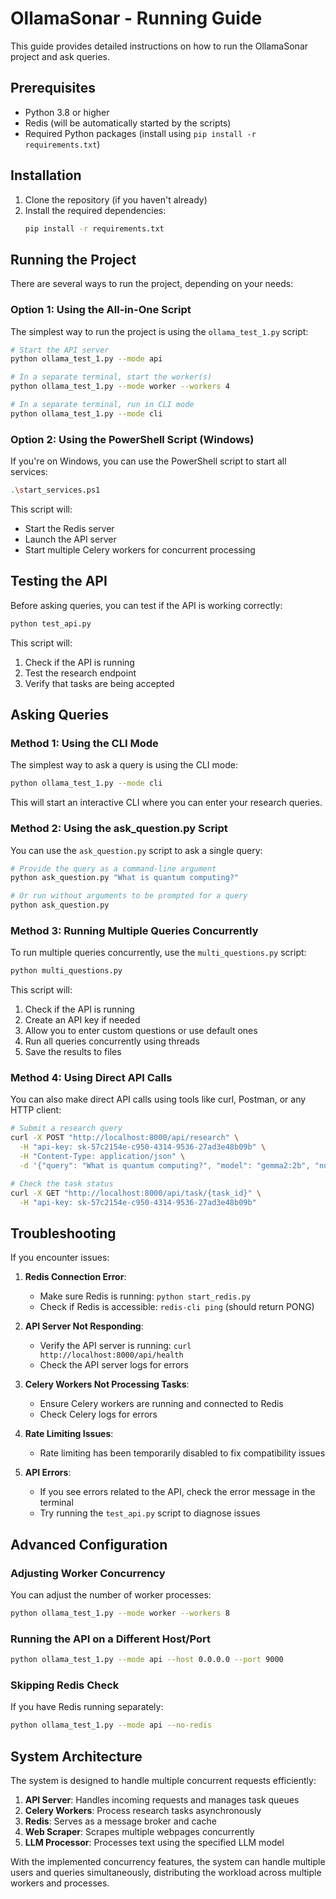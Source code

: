 # OllamaSonar - Running Guide

This guide provides detailed instructions on how to run the OllamaSonar project and ask queries.

## Prerequisites

- Python 3.8 or higher
- Redis (will be automatically started by the scripts)
- Required Python packages (install using `pip install -r requirements.txt`)

## Installation

1. Clone the repository (if you haven't already)
2. Install the required dependencies:
   ```bash
   pip install -r requirements.txt
   ```

## Running the Project

There are several ways to run the project, depending on your needs:

### Option 1: Using the All-in-One Script

The simplest way to run the project is using the `ollama_test_1.py` script:

```bash
# Start the API server
python ollama_test_1.py --mode api

# In a separate terminal, start the worker(s)
python ollama_test_1.py --mode worker --workers 4

# In a separate terminal, run in CLI mode
python ollama_test_1.py --mode cli
```

### Option 2: Using the PowerShell Script (Windows)

If you're on Windows, you can use the PowerShell script to start all services:

```bash
.\start_services.ps1
```

This script will:
- Start the Redis server
- Launch the API server
- Start multiple Celery workers for concurrent processing

## Testing the API

Before asking queries, you can test if the API is working correctly:

```bash
python test_api.py
```

This script will:
1. Check if the API is running
2. Test the research endpoint
3. Verify that tasks are being accepted

## Asking Queries

### Method 1: Using the CLI Mode

The simplest way to ask a query is using the CLI mode:

```bash
python ollama_test_1.py --mode cli
```

This will start an interactive CLI where you can enter your research queries.

### Method 2: Using the ask_question.py Script

You can use the `ask_question.py` script to ask a single query:

```bash
# Provide the query as a command-line argument
python ask_question.py "What is quantum computing?"

# Or run without arguments to be prompted for a query
python ask_question.py
```

### Method 3: Running Multiple Queries Concurrently

To run multiple queries concurrently, use the `multi_questions.py` script:

```bash
python multi_questions.py
```

This script will:
1. Check if the API is running
2. Create an API key if needed
3. Allow you to enter custom questions or use default ones
4. Run all queries concurrently using threads
5. Save the results to files

### Method 4: Using Direct API Calls

You can also make direct API calls using tools like curl, Postman, or any HTTP client:

```bash
# Submit a research query
curl -X POST "http://localhost:8000/api/research" \
  -H "api-key: sk-57c2154e-c950-4314-9536-27ad3e48b09b" \
  -H "Content-Type: application/json" \
  -d '{"query": "What is quantum computing?", "model": "gemma2:2b", "num_sources": 6}'

# Check the task status
curl -X GET "http://localhost:8000/api/task/{task_id}" \
  -H "api-key: sk-57c2154e-c950-4314-9536-27ad3e48b09b"
```

## Troubleshooting

If you encounter issues:

1. **Redis Connection Error**:
   - Make sure Redis is running: `python start_redis.py`
   - Check if Redis is accessible: `redis-cli ping` (should return PONG)

2. **API Server Not Responding**:
   - Verify the API server is running: `curl http://localhost:8000/api/health`
   - Check the API server logs for errors

3. **Celery Workers Not Processing Tasks**:
   - Ensure Celery workers are running and connected to Redis
   - Check Celery logs for errors

4. **Rate Limiting Issues**:
   - Rate limiting has been temporarily disabled to fix compatibility issues

5. **API Errors**:
   - If you see errors related to the API, check the error message in the terminal
   - Try running the `test_api.py` script to diagnose issues

## Advanced Configuration

### Adjusting Worker Concurrency

You can adjust the number of worker processes:

```bash
python ollama_test_1.py --mode worker --workers 8
```

### Running the API on a Different Host/Port

```bash
python ollama_test_1.py --mode api --host 0.0.0.0 --port 9000
```

### Skipping Redis Check

If you have Redis running separately:

```bash
python ollama_test_1.py --mode api --no-redis
```

## System Architecture

The system is designed to handle multiple concurrent requests efficiently:

1. **API Server**: Handles incoming requests and manages task queues
2. **Celery Workers**: Process research tasks asynchronously
3. **Redis**: Serves as a message broker and cache
4. **Web Scraper**: Scrapes multiple webpages concurrently
5. **LLM Processor**: Processes text using the specified LLM model

With the implemented concurrency features, the system can handle multiple users and queries simultaneously, distributing the workload across multiple workers and processes. 